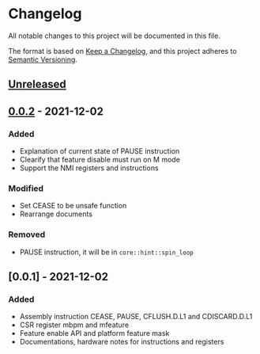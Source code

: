 # Changelog
All notable changes to this project will be documented in this file.

The format is based on [Keep a Changelog](https://keepachangelog.com/en/1.0.0/),
and this project adheres to [Semantic Versioning](https://semver.org/spec/v2.0.0.html).

## [Unreleased]

## [0.0.2] - 2021-12-02
### Added
- Explanation of current state of PAUSE instruction
- Clearify that feature disable must run on M mode 
- Support the NMI registers and instructions

### Modified
- Set CEASE to be unsafe function
- Rearrange documents

### Removed
- PAUSE instruction, it will be in `core::hint::spin_loop`

## [0.0.1] - 2021-12-02
### Added
- Assembly instruction CEASE, PAUSE, CFLUSH.D.L1 and CDISCARD.D.L1
- CSR register mbpm and mfeature
- Feature enable API and platform feature mask
- Documentations, hardware notes for instructions and registers

[Unreleased]: https://github.com/olivierlacan/keep-a-changelog/compare/v0.0.2...HEAD
[0.0.2]: https://github.com/luojia65/sifive-core/releases/tag/v0.0.2
